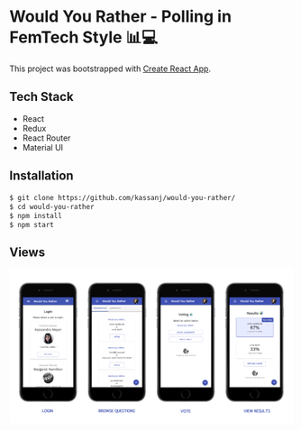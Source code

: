 # Would You Rather - Polling in FemTech Style 📊💻

This project was bootstrapped with [Create React App](https://github.com/facebookincubator/create-react-app).

## Tech Stack
- React
- Redux
- React Router
- Material UI

## Installation

```
$ git clone https://github.com/kassanj/would-you-rather/
$ cd would-you-rather
$ npm install
$ npm start
```

## Views
![alt text](https://github.com/kassanj/would-you-rather/blob/master/public/iphone-views.png)
